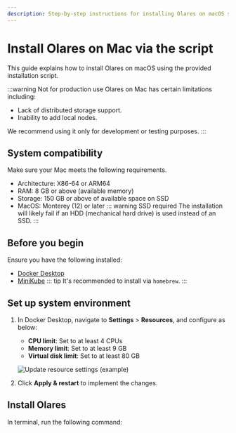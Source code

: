 ```yaml
---
description: Step-by-step instructions for installing Olares on macOS systems including prerequisites, installation commands, and activation process.
---
```

# Install Olares on Mac via the script
This guide explains how to install Olares on macOS using the provided installation script.

:::warning Not for production use
Olares on Mac has certain limitations including:
- Lack of distributed storage support.
- Inability to add local nodes.

We recommend using it only for development or testing purposes.
:::

<!--@include: ./reusables.md{44,51}-->

## System compatibility
Make sure your Mac meets the following requirements.
- Architecture: X86-64 or ARM64
- RAM: 8 GB or above (available memory)
- Storage: 150 GB or above of available space on SSD
- MacOS: Monterey (12) or later
::: warning SSD required
The installation will likely fail if an HDD (mechanical hard drive) is used instead of an SSD.
:::

## Before you begin
Ensure you have the following installed:
- [Docker Desktop](https://www.docker.com/products/docker-desktop/)
- [MiniKube](https://minikube.sigs.k8s.io/docs/start/?arch=%2Fmacos%2Farm64%2Fstable%2Fhomebrew)
    ::: tip
    It's recommended to install via `homebrew`.
    :::

## Set up system environment
1. In Docker Desktop, navigate to **Settings** > **Resources**, and configure as below:
    - **CPU limit**: Set to at least 4 CPUs
    - **Memory limit**: Set to at least 9 GB
    - **Virtual disk limit**: Set to at least 80 GB

   ![Update resource settings (example)](/images/manual/get-started/docker-resources-settings.png)
2. Click **Apply & restart** to implement the changes.
## Install Olares
In terminal, run the following command:

<!--@include: ./reusables.md{4,37}-->

<!--@include: ./activate-olares.md-->

<!--@include: ./log-in-to-olares.md-->

<!--@include: ./reusables.md{39,43}-->